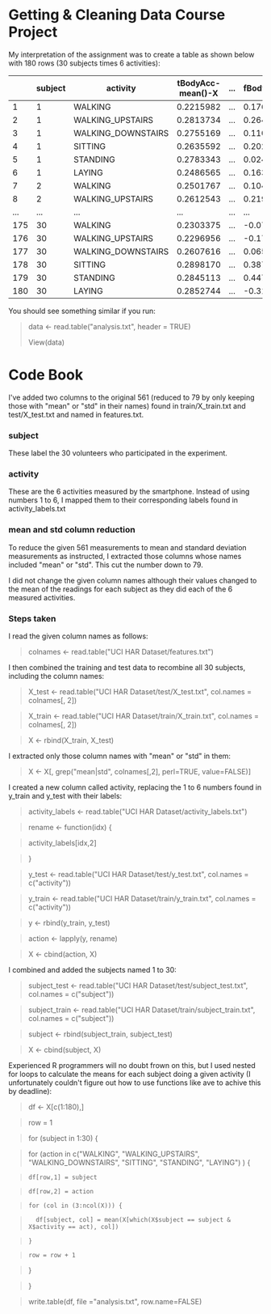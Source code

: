 # Getting &amp; Cleaning Data Course Project

My interpretation of the assignment was to create a table as shown below with 180 rows (30 subjects times 6 activities): 

|     | subject | activity           | tBodyAcc-mean()-X | ... | fBodyBodyGyroJerkMag.meanFreq() |
|-----|---------|--------------------|-------------------|-----|---------------------------------|
| 1   | 1       | WALKING            | 0.2215982         | ... |             0.17648591          |
| 2   | 1       | WALKING_UPSTAIRS   | 0.2813734         | ... |             0.26480151          |
| 3   | 1       | WALKING_DOWNSTAIRS | 0.2755169         | ... |             0.11069770          |
| 4   | 1       | SITTING            | 0.2635592         | ... |             0.20294938          |
| 5   | 1       | STANDING           | 0.2783343         | ... |             0.02473671          |
| 6   | 1       | LAYING             | 0.2486565         | ... |             0.16376532          |
| 7   | 2       | WALKING            | 0.2501767         | ... |             0.10442295          |
| 8   | 2       | WALKING_UPSTAIRS   | 0.2612543         | ... |             0.21937125          |
| ... | ...     | ...                | ...               | ... | ...          |
| 175 | 30      | WALKING            | 0.2303375         | ... |            -0.07829348          |
| 176 | 30      | WALKING_UPSTAIRS   | 0.2296956         | ... |            -0.17407947          |
| 177 | 30      | WALKING_DOWNSTAIRS | 0.2607616         | ... |             0.06568364          |
| 178 | 30      | SITTING            | 0.2898170         | ... |             0.38799845          |
| 179 | 30      | STANDING           | 0.2845113         | ... |             0.44740104          |
| 180 | 30      | LAYING             | 0.2852744         | ... |            -0.31972324          |

You should see something similar if you run:

>
> data <- read.table("analysis.txt", header = TRUE)
>
> View(data)

# Code Book

I've added two columns to the original 561 (reduced to 79 by only keeping those with "mean" or "std" in their names) found in train/X_train.txt and test/X_test.txt and named in features.txt. 

### subject

These label the 30 volunteers who participated in the experiment.

### activity

These are the 6 activities measured by the smartphone. Instead of using numbers 1 to 6, I mapped them to their corresponding labels found in activity_labels.txt

### mean and std column reduction

To reduce the given 561 measurements to mean and standard deviation measurements as instructed, I extracted those columns whose names included "mean" or "std". This cut the number down to 79.

I did not change the given column names although their values changed to the mean of the readings for each subject as they did each of the 6 measured activities.

### Steps taken

I read the given column names as follows:
 
> colnames <- read.table("UCI HAR Dataset/features.txt")

I then combined the training and test data to recombine all 30 subjects, including the column names:

> X_test <- read.table("UCI HAR Dataset/test/X_test.txt", col.names = colnames[, 2])

> X_train <- read.table("UCI HAR Dataset/train/X_train.txt", col.names = colnames[, 2])

> X <- rbind(X_train, X_test)

I extracted only those column names with "mean" or "std" in them:

> X <- X[, grep("mean|std", colnames[,2], perl=TRUE, value=FALSE)]

I created a new column called activity, replacing the 1 to 6 numbers found in y_train and y_test with their labels:

> activity_labels <- read.table("UCI HAR Dataset/activity_labels.txt")

> rename <- function(idx) {

>  activity_labels[idx,2] 

> }

> y_test <- read.table("UCI HAR Dataset/test/y_test.txt", col.names = c("activity")) 

> y_train <- read.table("UCI HAR Dataset/train/y_train.txt", col.names = c("activity")) 

> y <- rbind(y_train, y_test)

> action <- lapply(y, rename)

> X <- cbind(action, X)

I combined and added the subjects named 1 to 30:

> subject_test <- read.table("UCI HAR Dataset/test/subject_test.txt", col.names = c("subject")) 

> subject_train <- read.table("UCI HAR Dataset/train/subject_train.txt", col.names = c("subject"))

> subject <- rbind(subject_train, subject_test)

> X <- cbind(subject, X)

Experienced R programmers will no doubt frown on this, but I used nested for loops to calculate the means for each subject doing a given activity (I unfortunately couldn't figure out how to use functions like ave to achive this by deadline):

> df <- X[c(1:180),]

> row = 1

> for (subject in 1:30) {

>   for (action in c("WALKING", "WALKING_UPSTAIRS", "WALKING_DOWNSTAIRS", "SITTING", "STANDING", "LAYING") ) {

>     df[row,1] = subject

>     df[row,2] = action

>     for (col in (3:ncol(X))) {

>       df[subject, col] = mean(X[which(X$subject == subject & X$activity == act), col])

>     }

>     row = row + 1

>   }

> }

> write.table(df, file ="analysis.txt", row.name=FALSE)


